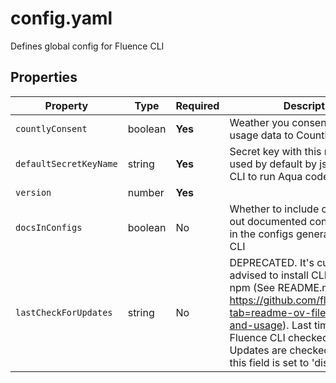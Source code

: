 # config.yaml

Defines global config for Fluence CLI

## Properties

| Property               | Type    | Required | Description                                                                                                                                                                                                                                                                         |
|------------------------|---------|----------|-------------------------------------------------------------------------------------------------------------------------------------------------------------------------------------------------------------------------------------------------------------------------------------|
| `countlyConsent`       | boolean | **Yes**  | Weather you consent to send usage data to Countly                                                                                                                                                                                                                                   |
| `defaultSecretKeyName` | string  | **Yes**  | Secret key with this name will be used by default by js-client inside CLI to run Aqua code                                                                                                                                                                                          |
| `version`              | number  | **Yes**  |                                                                                                                                                                                                                                                                                     |
| `docsInConfigs`        | boolean | No       | Whether to include commented-out documented config examples in the configs generated with the CLI                                                                                                                                                                                   |
| `lastCheckForUpdates`  | string  | No       | DEPRECATED. It's currently advised to install CLI without using npm (See README.md: https://github.com/fluencelabs/cli?tab=readme-ov-file#installation-and-usage). Last time when Fluence CLI checked for updates. Updates are checked daily unless this field is set to 'disabled' |

